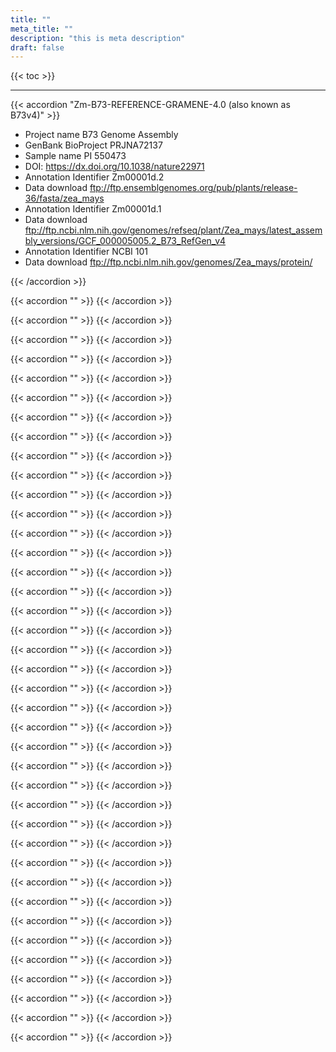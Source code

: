 ```yaml
---
title: ""
meta_title: ""
description: "this is meta description"
draft: false
---
```

{{< toc >}}

<hr>

{{< accordion "Zm-B73-REFERENCE-GRAMENE-4.0 (also known as B73v4)" >}}

- Project name  	B73 Genome Assembly
- GenBank BioProject  	PRJNA72137
- Sample name  	PI 550473  
- DOI: https://dx.doi.org/10.1038/nature22971
- Annotation Identifier  	Zm00001d.2
- Data download  	ftp://ftp.ensemblgenomes.org/pub/plants/release-36/fasta/zea_mays
- Annotation Identifier  	Zm00001d.1
- Data download  	ftp://ftp.ncbi.nlm.nih.gov/genomes/refseq/plant/Zea_mays/latest_assembly_versions/GCF_000005005.2_B73_RefGen_v4
- Annotation Identifier  	NCBI 101
- Data download  	ftp://ftp.ncbi.nlm.nih.gov/genomes/Zea_mays/protein/

{{< /accordion >}}

{{< accordion "" >}}
{{< /accordion >}}

{{< accordion "" >}}
{{< /accordion >}}

{{< accordion "" >}}
{{< /accordion >}}

{{< accordion "" >}}
{{< /accordion >}}

{{< accordion "" >}}
{{< /accordion >}}

{{< accordion "" >}}
{{< /accordion >}}

{{< accordion "" >}}
{{< /accordion >}}

{{< accordion "" >}}
{{< /accordion >}}

{{< accordion "" >}}
{{< /accordion >}}

{{< accordion "" >}}
{{< /accordion >}}

{{< accordion "" >}}
{{< /accordion >}}

{{< accordion "" >}}
{{< /accordion >}}

{{< accordion "" >}}
{{< /accordion >}}

{{< accordion "" >}}
{{< /accordion >}}

{{< accordion "" >}}
{{< /accordion >}}

{{< accordion "" >}}
{{< /accordion >}}

{{< accordion "" >}}
{{< /accordion >}}

{{< accordion "" >}}
{{< /accordion >}}

{{< accordion "" >}}
{{< /accordion >}}

{{< accordion "" >}}
{{< /accordion >}}

{{< accordion "" >}}
{{< /accordion >}}

{{< accordion "" >}}
{{< /accordion >}}

{{< accordion "" >}}
{{< /accordion >}}

{{< accordion "" >}}
{{< /accordion >}}

{{< accordion "" >}}
{{< /accordion >}}

{{< accordion "" >}}
{{< /accordion >}}

{{< accordion "" >}}
{{< /accordion >}}

{{< accordion "" >}}
{{< /accordion >}}

{{< accordion "" >}}
{{< /accordion >}}

{{< accordion "" >}}
{{< /accordion >}}

{{< accordion "" >}}
{{< /accordion >}}

{{< accordion "" >}}
{{< /accordion >}}

{{< accordion "" >}}
{{< /accordion >}}

{{< accordion "" >}}
{{< /accordion >}}

{{< accordion "" >}}
{{< /accordion >}}

{{< accordion "" >}}
{{< /accordion >}}

{{< accordion "" >}}
{{< /accordion >}}

{{< accordion "" >}}
{{< /accordion >}}

{{< accordion "" >}}
{{< /accordion >}}